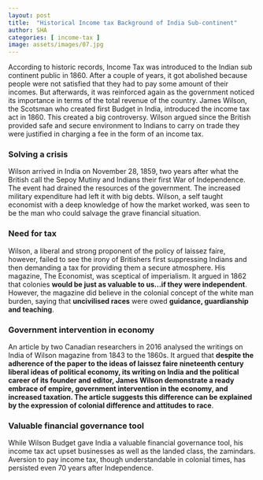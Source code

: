 ```yaml
---
layout: post
title:  "Historical Income tax Background of India Sub-continent"
author: SHA
categories: [ income-tax ]
image: assets/images/07.jpg
---
```

According to historic records, Income Tax was introduced to the Indian sub continent public in 1860. After a couple of years, it got abolished because people were not satisfied that they had to pay some amount of their incomes. But afterwards, it was reinforced again as the government noticed its importance in terms of the total revenue of the country. James Wilson, the Scotsman who created first Budget in India, introduced the income tax act in 1860. This created a big controversy. Wilson argued since the British provided safe and secure environment to Indians to carry on trade they were justified in charging a fee in the form of an income tax.

### Solving a crisis

Wilson arrived in India on November 28, 1859, two years after what the British call the Sepoy Mutiny and Indians their first War of Independence. The event had drained the resources of the government. The increased military expenditure had left it with big debts. Wilson, a self taught economist with a deep knowledge of how the market worked, was seen to be the man who could salvage the grave financial situation.

### Need for tax

Wilson, a liberal and strong proponent of the policy of laissez faire, however, failed to see the irony of Britishers first suppressing Indians and then demanding a tax for providing them a secure atmosphere. His magazine, The Economist, was sceptical of imperialism. It argued in 1862 that colonies **would be just as valuable to us...if they were independent**. However, the magazine did believe in the colonial concept of the white man burden, saying that **uncivilised races** were owed **guidance, guardianship and teaching**.

### Government intervention in economy

An article by two Canadian researchers in 2016 analysed the writings on India of Wilson magazine from 1843 to the 1860s. It argued that **despite the adherence of the paper to the ideas of laissez faire nineteenth century liberal ideas of political economy, its writing on India and the political career of its founder and editor, James Wilson demonstrate a ready embrace of empire, government intervention in the economy, and increased taxation. The article suggests this difference can be explained by the expression of colonial difference and attitudes to race**.

### Valuable financial governance tool

While Wilson Budget gave India a valuable financial governance tool, his income tax act upset businesses as well as the landed class, the zamindars. Aversion to pay income tax, though understandable in colonial times, has persisted even 70 years after Independence. 
